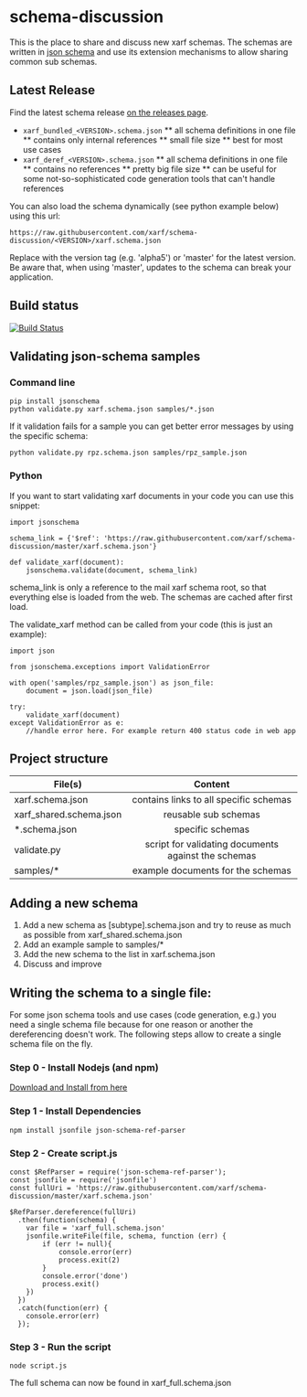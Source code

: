 # schema-discussion
This is the place to share and discuss new xarf schemas.
The schemas are written in [json schema](http://json-schema.org/) and use its extension mechanisms to allow sharing common sub schemas.

## Latest Release
Find the latest schema release [on the releases page](https://github.com/xarf/schema-discussion/releases).

* `xarf_bundled_<VERSION>.schema.json`
** all schema definitions in one file
** contains only internal references
** small file size
** best for most use cases
* `xarf_deref_<VERSION>.schema.json`
** all schema definitions in one file
** contains no references
** pretty big file size
** can be useful for some not-so-sophisticated code generation tools that can't handle references

You can also load the schema dynamically (see python example below) using this url:

```
https://raw.githubusercontent.com/xarf/schema-discussion/<VERSION>/xarf.schema.json
```

Replace <VERSION> with the version tag (e.g. 'alpha5') or 'master' for the latest version. Be aware that, when using 'master', updates
to the schema can break your application.

## Build status
[![Build Status](https://travis-ci.org/xarf/schema-discussion.svg?branch=master)](https://travis-ci.org/xarf/schema-discussion)

## Validating json-schema samples

### Command line

```
pip install jsonschema
python validate.py xarf.schema.json samples/*.json
```		

If it validation fails for a sample you can get better error messages by using the specific schema:

```
python validate.py rpz.schema.json samples/rpz_sample.json
```

### Python

If you want to start validating xarf documents in your code you can use this snippet:

```
import jsonschema

schema_link = {'$ref': 'https://raw.githubusercontent.com/xarf/schema-discussion/master/xarf.schema.json'}

def validate_xarf(document):
    jsonschema.validate(document, schema_link)
```

schema_link is only a reference to the mail xarf schema root, so that everything else is loaded from the web. The schemas are cached after first load.

The validate_xarf method can be called from your code (this is just an example):

```
import json

from jsonschema.exceptions import ValidationError

with open('samples/rpz_sample.json') as json_file:
    document = json.load(json_file)
    
try:
    validate_xarf(document)
except ValidationError as e:
    //handle error here. For example return 400 status code in web app
```

## Project structure

| File(s)                 | Content                                             |
| ----------------------- |:---------------------------------------------------:|
| xarf.schema.json        | contains links to all specific schemas              |
| xarf_shared.schema.json | reusable sub schemas                                |
| *.schema.json           | specific schemas                                    |
| validate.py             | script for validating documents against the schemas |
| samples/*               | example documents for the schemas                   |

## Adding a new schema

1. Add a new schema as [subtype].schema.json and try to reuse as much as possible from xarf_shared.schema.json
2. Add an example sample to samples/*
3. Add the new schema to the list in xarf.schema.json
4. Discuss and improve

## Writing the schema to a single file:

For some json schema tools and use cases (code generation, e.g.) you need a single schema file because for one reason or another the dereferencing doesn't work. The following steps allow to create a single schema file on the fly.

### Step 0 - Install Nodejs (and npm)

[Download and Install from here](https://nodejs.org/en/download/)

### Step 1 - Install Dependencies

```
npm install jsonfile json-schema-ref-parser
```
### Step 2 - Create script.js

```
const $RefParser = require('json-schema-ref-parser');
const jsonfile = require('jsonfile')
const fullUri = 'https://raw.githubusercontent.com/xarf/schema-discussion/master/xarf.schema.json'

$RefParser.dereference(fullUri)
  .then(function(schema) {
    var file = 'xarf_full.schema.json'
    jsonfile.writeFile(file, schema, function (err) {
        if (err != null){
            console.error(err)
            process.exit(2)
        }
        console.error('done')
        process.exit()
    })
  })
  .catch(function(err) {
    console.error(err)
  });

```

### Step 3 - Run the script
```
node script.js
```
The full schema can now be found in xarf_full.schema.json
